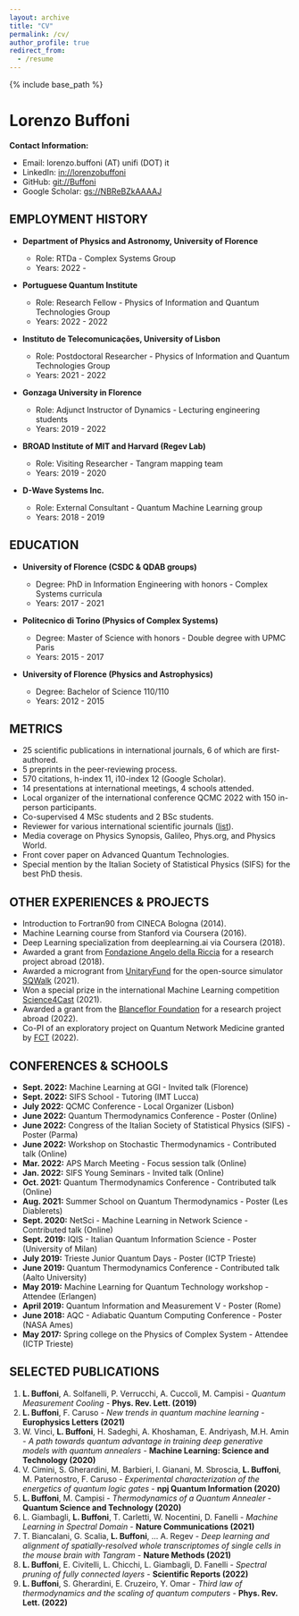 ```yaml
---
layout: archive
title: "CV"
permalink: /cv/
author_profile: true
redirect_from:
  - /resume
---
```


{% include base_path %}


# Lorenzo Buffoni

**Contact Information:**
- Email: lorenzo.buffoni (AT) unifi (DOT) it
- LinkedIn: [in://lorenzobuffoni](https://linkedin.com/in/lorenzobuffoni/)
- GitHub: [git://Buffoni](https://github.com/Buffoni)
- Google Scholar: [gs://NBReBZkAAAAJ](https://scholar.google.com/citations?hl=en&user=NBReBZkAAAAJ)

## EMPLOYMENT HISTORY

- **Department of Physics and Astronomy, University of Florence**
  - Role: RTDa - Complex Systems Group
  - Years: 2022 -

- **Portuguese Quantum Institute**
  - Role: Research Fellow - Physics of Information and Quantum Technologies Group
  - Years: 2022 - 2022

- **Instituto de Telecomunicações, University of Lisbon**
  - Role: Postdoctoral Researcher - Physics of Information and Quantum Technologies Group
  - Years: 2021 - 2022

- **Gonzaga University in Florence**
  - Role: Adjunct Instructor of Dynamics - Lecturing engineering students
  - Years: 2019 - 2022

- **BROAD Institute of MIT and Harvard (Regev Lab)**
  - Role: Visiting Researcher - Tangram mapping team
  - Years: 2019 - 2020

- **D-Wave Systems Inc.**
  - Role: External Consultant - Quantum Machine Learning group
  - Years: 2018 - 2019

## EDUCATION

- **University of Florence (CSDC & QDAB groups)**
  - Degree: PhD in Information Engineering with honors - Complex Systems curricula
  - Years: 2017 - 2021

- **Politecnico di Torino (Physics of Complex Systems)**
  - Degree: Master of Science with honors - Double degree with UPMC Paris
  - Years: 2015 - 2017

- **University of Florence (Physics and Astrophysics)**
  - Degree: Bachelor of Science 110/110
  - Years: 2012 - 2015

## METRICS

- 25 scientific publications in international journals, 6 of which are first-authored.
- 5 preprints in the peer-reviewing process.
- 570 citations, h-index 11, i10-index 12 (Google Scholar).
- 14 presentations at international meetings, 4 schools attended.
- Local organizer of the international conference QCMC 2022 with 150 in-person participants.
- Co-supervised 4 MSc students and 2 BSc students.
- Reviewer for various international scientific journals ([list](https://www.webofscience.com/wos/author/record/1985437)).
- Media coverage on Physics Synopsis, Galileo, Phys.org, and Physics World.
- Front cover paper on Advanced Quantum Technologies.
- Special mention by the Italian Society of Statistical Physics (SIFS) for the best PhD thesis.

## OTHER EXPERIENCES & PROJECTS

- Introduction to Fortran90 from CINECA Bologna (2014).
- Machine Learning course from Stanford via Coursera (2016).
- Deep Learning specialization from deeplearning.ai via Coursera (2018).
- Awarded a grant from [Fondazione Angelo della Riccia](http://theory.fi.infn.it/casalbuoni/dellariccia/) for a research project abroad (2018).
- Awarded a microgrant from [UnitaryFund](https://unitary.fund/) for the open-source simulator [SQWalk](https://github.com/Buffoni/SQWalk) (2021).
- Won a special prize in the international Machine Learning competition [Science4Cast](https://www.iarai.ac.at/science4cast/) (2021).
- Awarded a grant from the [Blanceflor Foundation](https://blanceflor.se/) for a research project abroad (2022).
- Co-PI of an exploratory project on Quantum Network Medicine granted by [FCT](https://www.fct.pt/) (2022).

## CONFERENCES & SCHOOLS

- **Sept. 2022:** Machine Learning at GGI - Invited talk (Florence)
- **Sept. 2022:** SIFS School - Tutoring (IMT Lucca)
- **July 2022:** QCMC Conference - Local Organizer (Lisbon)
- **June 2022:** Quantum Thermodynamics Conference - Poster (Online)
- **June 2022:** Congress of the Italian Society of Statistical Physics (SIFS) - Poster (Parma)
- **June 2022:** Workshop on Stochastic Thermodynamics - Contributed talk (Online)
- **Mar. 2022:** APS March Meeting - Focus session talk (Online)
- **Jan. 2022:** SIFS Young Seminars - Invited talk (Online)
- **Oct. 2021:** Quantum Thermodynamics Conference - Contributed talk (Online)
- **Aug. 2021:** Summer School on Quantum Thermodynamics - Poster (Les Diablerets)
- **Sept. 2020:** NetSci - Machine Learning in Network Science - Contributed talk (Online)
- **Sept. 2019:** IQIS - Italian Quantum Information Science - Poster (University of Milan)
- **July 2019:** Trieste Junior Quantum Days - Poster (ICTP Trieste)
- **June 2019:** Quantum Thermodynamics Conference - Contributed talk (Aalto University)
- **May 2019:** Machine Learning for Quantum Technology workshop - Attendee (Erlangen)
- **April 2019:** Quantum Information and Measurement V - Poster (Rome)
- **June 2018:** AQC - Adiabatic Quantum Computing Conference - Poster (NASA Ames)
- **May 2017:** Spring college on the Physics of Complex System - Attendee (ICTP Trieste)

## SELECTED PUBLICATIONS

1. **L. Buffoni**, A. Solfanelli, P. Verrucchi, A. Cuccoli, M. Campisi - *Quantum Measurement Cooling* - **Phys. Rev. Lett. (2019)**
2. **L. Buffoni**, F. Caruso - *New trends in quantum machine learning* - **Europhysics Letters (2021)**
3. W. Vinci, **L. Buffoni**, H. Sadeghi, A. Khoshaman, E. Andriyash, M.H. Amin - *A path towards quantum advantage in training deep generative models with quantum annealers* - **Machine Learning: Science and Technology (2020)**
4. V. Cimini, S. Gherardini, M. Barbieri, I. Gianani, M. Sbroscia, **L. Buffoni**, M. Paternostro, F. Caruso - *Experimental characterization of the energetics of quantum logic gates* - **npj Quantum Information (2020)**
5. **L. Buffoni**, M. Campisi - *Thermodynamics of a Quantum Annealer* - **Quantum Science and Technology (2020)**
6. L. Giambagli, **L. Buffoni**, T. Carletti, W. Nocentini, D. Fanelli - *Machine Learning in Spectral Domain* - **Nature Communications (2021)**
7. T. Biancalani, G. Scalia, **L. Buffoni**, ... A. Regev - *Deep learning and alignment of spatially-resolved whole transcriptomes of single cells in the mouse brain with Tangram* - **Nature Methods (2021)**
8. **L. Buffoni**, E. Civitelli, L. Chicchi, L. Giambagli, D. Fanelli - *Spectral pruning of fully connected layers* - **Scientific Reports (2022)**
9. **L. Buffoni**, S. Gherardini, E. Cruzeiro, Y. Omar - *Third law of thermodynamics and the scaling of quantum computers* - **Phys. Rev. Lett. (2022)**
